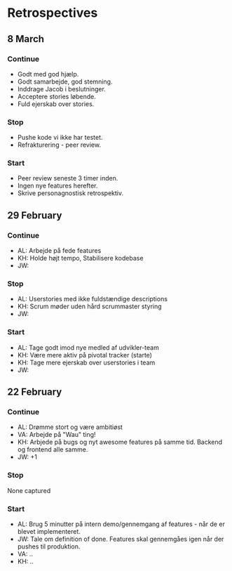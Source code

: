 
# Retrospectives

## 8 March

### Continue
- Godt med god hjælp.
- Godt samarbejde, god stemning. 
- Inddrage Jacob i beslutninger.
- Acceptere stories løbende.
- Fuld ejerskab over stories.

### Stop
- Pushe kode vi ikke har testet. 
- Refrakturering - peer review.

### Start
- Peer review seneste 3 timer inden. 
- Ingen nye features herefter.
- Skrive personagnostisk retrospektiv.


## 29 February

### Continue
- AL: Arbejde på fede features
- KH: Holde højt tempo, Stabilisere kodebase
- JW: 

### Stop
- AL: Userstories med ikke fuldstændige descriptions
- KH: Scrum møder uden hård scrummaster styring
- JW: 

### Start
- AL: Tage godt imod nye medled af udvikler-team
- KH: Være mere aktiv på pivotal tracker (starte)
- KH: Tage mere ejerskab over userstories i team
- JW: 


## 22 February

### Continue
- AL: Drømme stort og være ambitiøst
- VA: Arbejde på "Wau" ting!
- KH: Arbjede på bugs og nyt awesome features på samme tid. Backend og frontend alle samme.
- JW: +1

### Stop
None captured

### Start
- AL: Brug 5 minutter på intern demo/gennemgang af features - når de er blevet implementeret.
- JW: Tale om definition of done. Features skal gennemgåes igen når der pushes til produktion.
- VA: ..
- KH: ..



